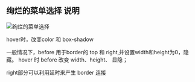 ## 绚烂的菜单选择 说明

![绚烂的菜单选择](http://pela5ecqg.bkt.clouddn.com/WechatIMG53.png)

hover时，改变color 和 box-shadow

一般情况下，before 用于border的 top 和 right,并设置width和height为0，隐藏。
hover 时 before 改变 width、height、 显隐；

right部分可以利用延时来产生 border 连接
